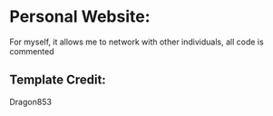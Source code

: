 # Personal Website:
For myself, it allows me to network with other individuals, all code is commented

## Template Credit:
Dragon853

